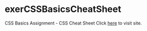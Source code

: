 # exerCSSBasicsCheatSheet
CSS Basics Assignment - CSS Cheat Sheet 
Click <a href="https://a-stuart.github.io/exerCSSBasicsCheatSheet/">here</a> to visit site.
